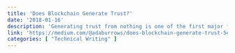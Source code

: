```yaml
---
title: 'Does Blockchain Generate Trust?'
date: '2018-01-16'
description: 'Generating trust from nothing is one of the first major feats blockchain is hyped to do, but blockchain itself doesn’t generate trust out of nothing. It actually derives from the system in which blockchain is used. A blockchain is actually just a chain of blocks of data having a particular structure which ensures its self-integrity, it can only be used to guarantee the data written to the chain was done so in a certain way. Multiple blockchains can be created with the same data up to a certain point — in fact, Bitcoin does this all the time in the mining process and the fork stays around until a majority of nodes choose the fork which grows longest.'
link: 'https://medium.com/@adaburrows/does-blockchain-generate-trust-5e96148ae597'
categories: [ "Technical Writing" ]
---
```

